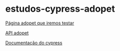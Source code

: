 # estudos-cypress-adopet

[Página adopet que iremos testar](https://adopet-frontend-cypress.vercel.app/)

[API adopet](https://adopet-api-i8qu.onrender.com/adotante/)

[Documentação do cypress](https://www.cypress.io/)
